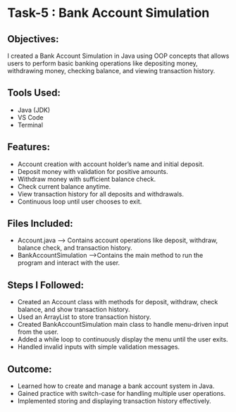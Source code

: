 # Task-5 : Bank Account Simulation

## Objectives:
I created a Bank Account Simulation in Java using OOP concepts that allows users to perform basic banking operations like depositing money, withdrawing money, checking balance, and viewing transaction history.

## Tools Used:
- Java (JDK)
- VS Code
- Terminal
  
## Features:
- Account creation with account holder’s name and initial deposit.
- Deposit money with validation for positive amounts.
- Withdraw money with sufficient balance check.
- Check current balance anytime.
- View transaction history for all deposits and withdrawals.
- Continuous loop until user chooses to exit.
  
## Files Included:
- Account.java --> Contains account operations like deposit, withdraw, balance check, and transaction history.
- BankAccountSimulation -->Contains the main method to run the program and interact with the user.

## Steps I Followed:
- Created an Account class with methods for deposit, withdraw, check balance, and show transaction history.
- Used an ArrayList to store transaction history.
- Created BankAccountSimulation main class to handle menu-driven input from the user.
- Added a while loop to continuously display the menu until the user exits.
- Handled invalid inputs with simple validation messages.
  
## Outcome:
- Learned how to create and manage a bank account system in Java.
- Gained practice with switch-case for handling multiple user operations.
- Implemented storing and displaying transaction history effectively.
